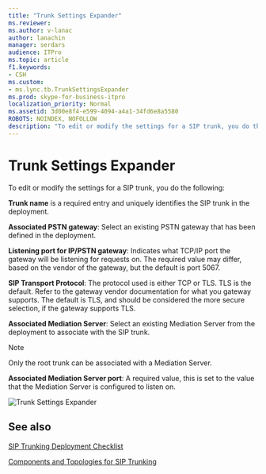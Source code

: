 ```yaml
---
title: "Trunk Settings Expander"
ms.reviewer: 
ms.author: v-lanac
author: lanachin
manager: serdars
audience: ITPro
ms.topic: article
f1.keywords:
- CSH
ms.custom:
- ms.lync.tb.TrunkSettingsExpander
ms.prod: skype-for-business-itpro
localization_priority: Normal
ms.assetid: 3d00e8f4-e599-4094-a4a1-34fd6e8a5580
ROBOTS: NOINDEX, NOFOLLOW
description: "To edit or modify the settings for a SIP trunk, you do the following:"
---
```


# Trunk Settings Expander

To edit or modify the settings for a SIP trunk, you do the following:

 **Trunk name** is a required entry and uniquely identifies the SIP trunk in the deployment.

 **Associated PSTN gateway**: Select an existing PSTN gateway that has been defined in the deployment.

 **Listening port for IP/PSTN gateway**: Indicates what TCP/IP port the gateway will be listening for requests on. The required value may differ, based on the vendor of the gateway, but the default is port 5067.

 **SIP Transport Protocol**: The protocol used is either TCP or TLS. TLS is the default. Refer to the gateway vendor documentation for what you gateway supports. The default is TLS, and should be considered the more secure selection, if the gateway supports TLS.

 **Associated Mediation Server**: Select an existing Mediation Server from the deployment to associate with the SIP trunk.

> [!NOTE]
> Only the root trunk can be associated with a Mediation Server.

 **Associated Mediation Server port**: A required value, this is set to the value that the Mediation Server is configured to listen on.

![Trunk Settings Expander](../../../media/Trunk_Settings_Expander.jpg)

## See also

[SIP Trunking Deployment Checklist](https://technet.microsoft.com/library/94f4f03e-19d5-4198-92be-e4076dbb959a.aspx)

[Components and Topologies for SIP Trunking](https://technet.microsoft.com/library/8ed9a9d0-517e-4f36-a131-22cdafa257fa.aspx)
